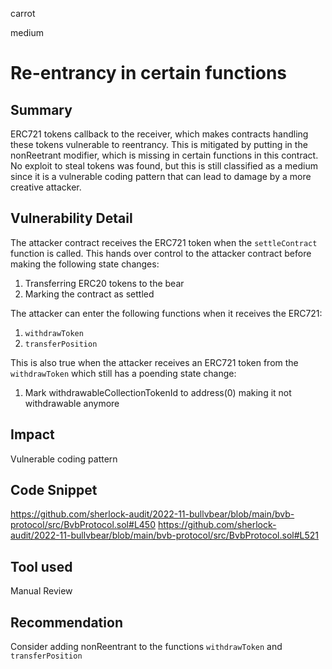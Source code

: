 carrot

medium

# Re-entrancy in certain functions

## Summary
ERC721 tokens callback to the receiver, which makes contracts handling these tokens vulnerable to reentrancy. This is mitigated by putting in the nonReetrant modifier, which is missing in certain functions in this contract. No exploit to steal tokens was found, but this is still classified as a medium since it is a vulnerable coding pattern that can lead to damage by a more creative attacker.
## Vulnerability Detail
The attacker contract receives the ERC721 token when the `settleContract` function is called. This hands over control to the attacker contract before making the following state changes:
1. Transferring ERC20 tokens to the bear
2. Marking the contract as settled

The attacker can enter the following functions when it receives the ERC721:
1. `withdrawToken`
2. `transferPosition`

This is also true when the attacker receives an ERC721 token from the `withdrawToken` which still has a poending state change:
1. Mark withdrawableCollectionTokenId to address(0) making it not withdrawable anymore

## Impact
Vulnerable coding pattern

## Code Snippet

https://github.com/sherlock-audit/2022-11-bullvbear/blob/main/bvb-protocol/src/BvbProtocol.sol#L450
https://github.com/sherlock-audit/2022-11-bullvbear/blob/main/bvb-protocol/src/BvbProtocol.sol#L521

## Tool used

Manual Review

## Recommendation
Consider adding nonReentrant to the functions `withdrawToken` and `transferPosition`